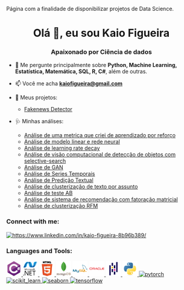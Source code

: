 Página com a finalidade de disponibilizar projetos de Data Science.

<h1 align="center">Olá 👋, eu sou Kaio Figueira</h1>
<h3 align="center">Apaixonado por Ciência de dados</h3>

- 💬 Me pergunte principalmente sobre **Python, Machine Learning, Estatística, Matemática, SQL, R, C#**, além de outras.

- 📫 Você me acha **kaiofigueira@gmail.com**

- 🌱 Meus projetos:
  - <a href="https://github.com/kaiofigueira/FakeNewsDetectorProject" target="_blank" rel="noreferrer">Fakenews Detector</a>
- 🩺 Minhas análises:
  - <a href="https://github.com/kaiofigueira/NewMetricReinforcementLearning" target="_blank" rel="noreferrer">Análise de uma metrica que criei de aprendizado por reforço</a>
  - <a href="https://github.com/kaiofigueira/Analise-e-Comparacao-modelo-linear-e-rede-neural" target="_blank" rel="noreferrer">Análise de modelo linear e rede neural</a>
  - <a href="https://github.com/kaiofigueira/Analise-de-learning-rate-decay" target="_blank" rel="noreferrer">Análise de learning rate decay</a>
  - <a href="https://github.com/kaiofigueira/Analise-de-deteccao-de-objetos-com-selective-search" target="_blank" rel="noreferrer">Análise de visão computacional de detecção de objetos com selective-search</a>
  - <a href="https://github.com/kaiofigueira/Analise-de-GAN" target="_blank" rel="noreferrer">Análise de GAN</a>
  - <a href="https://github.com/kaiofigueira/Analise-de-series-temporais" target="_blank" rel="noreferrer">Análise de Series Temporais</a>
  - <a href="https://github.com/kaiofigueira/Analise-de-predicao-textual" target="_blank" rel="noreferrer">Análise de Predição Textual</a>
  - <a href="https://github.com/kaiofigueira/Analise-de-clusterizacao-de-texto-por-assunto" target="_blank" rel="noreferrer">Análise de clusterização de texto por assunto</a>
  - <a href="https://github.com/kaiofigueira/Analise-de-teste-AB" target="_blank" rel="noreferrer">Análise de teste AB</a>
  - <a href="https://github.com/kaiofigueira/Analise-de-sistema-de-recomendacao-e-fatoracao-matricial" target="_blank" rel="noreferrer">Análise de sistema de recomendação com fatoração matricial</a>
  - <a href="https://github.com/kaiofigueira/Analise-de-clusterizacao-RFM" target="_blank" rel="noreferrer">Análise de clusterização RFM</a>
  

<h3 align="left">Connect with me:</h3>
<p align="left">
<a href="https://www.linkedin.com/in/kaio-figueira-8b96b389/" target="blank"><img align="center" src="https://raw.githubusercontent.com/rahuldkjain/github-profile-readme-generator/master/src/images/icons/Social/linked-in-alt.svg" alt="https://www.linkedin.com/in/kaio-figueira-8b96b389/" height="30" width="40" /></a>
</p>

<h3 align="left">Languages and Tools:</h3>
<p align="left"> <a href="https://www.w3schools.com/cs/" target="_blank" rel="noreferrer"> <img src="https://raw.githubusercontent.com/devicons/devicon/master/icons/csharp/csharp-original.svg" alt="csharp" width="40" height="40"/> </a> <a href="https://dotnet.microsoft.com/" target="_blank" rel="noreferrer"> <img src="https://raw.githubusercontent.com/devicons/devicon/master/icons/dot-net/dot-net-original-wordmark.svg" alt="dotnet" width="40" height="40"/> </a> <a href="https://www.w3.org/html/" target="_blank" rel="noreferrer"> <img src="https://raw.githubusercontent.com/devicons/devicon/master/icons/html5/html5-original-wordmark.svg" alt="html5" width="40" height="40"/> </a> <a href="https://www.mongodb.com/" target="_blank" rel="noreferrer"> <img src="https://raw.githubusercontent.com/devicons/devicon/master/icons/mongodb/mongodb-original-wordmark.svg" alt="mongodb" width="40" height="40"/> </a> <a href="https://www.mysql.com/" target="_blank" rel="noreferrer"> <img src="https://raw.githubusercontent.com/devicons/devicon/master/icons/mysql/mysql-original-wordmark.svg" alt="mysql" width="40" height="40"/> </a> <a href="https://www.oracle.com/" target="_blank" rel="noreferrer"> <img src="https://raw.githubusercontent.com/devicons/devicon/master/icons/oracle/oracle-original.svg" alt="oracle" width="40" height="40"/> </a> <a href="https://pandas.pydata.org/" target="_blank" rel="noreferrer"> <img src="https://raw.githubusercontent.com/devicons/devicon/2ae2a900d2f041da66e950e4d48052658d850630/icons/pandas/pandas-original.svg" alt="pandas" width="40" height="40"/> </a> <a href="https://www.python.org" target="_blank" rel="noreferrer"> <img src="https://raw.githubusercontent.com/devicons/devicon/master/icons/python/python-original.svg" alt="python" width="40" height="40"/> </a> <a href="https://pytorch.org/" target="_blank" rel="noreferrer"> <img src="https://www.vectorlogo.zone/logos/pytorch/pytorch-icon.svg" alt="pytorch" width="40" height="40"/> </a> <a href="https://scikit-learn.org/" target="_blank" rel="noreferrer"> <img src="https://upload.wikimedia.org/wikipedia/commons/0/05/Scikit_learn_logo_small.svg" alt="scikit_learn" width="40" height="40"/> </a> <a href="https://seaborn.pydata.org/" target="_blank" rel="noreferrer"> <img src="https://seaborn.pydata.org/_images/logo-mark-lightbg.svg" alt="seaborn" width="40" height="40"/> </a> <a href="https://www.tensorflow.org" target="_blank" rel="noreferrer"> <img src="https://www.vectorlogo.zone/logos/tensorflow/tensorflow-icon.svg" alt="tensorflow" width="40" height="40"/> </a> </p>

